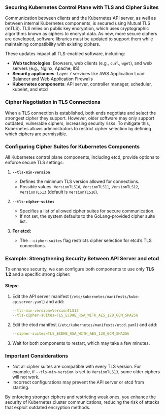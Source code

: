 ### **Securing Kubernetes Control Plane with TLS and Cipher Suites**

Communication between clients and the Kubernetes API server, as well as between internal Kubernetes components, is secured using Mutual TLS (mTLS). TLS relies on public key encryption, which uses cryptographic algorithms known as ciphers to encrypt data. As new, more secure ciphers are developed, software libraries must be updated to support them while maintaining compatibility with existing ciphers.

These updates impact all TLS-enabled software, including:  
- **Web technologies**: Browsers, web clients (e.g., `curl`, `wget`), and web servers (e.g., Nginx, Apache, IIS)  
- **Security appliances**: Layer 7 services like AWS Application Load Balancer and Web Application Firewalls  
- **Kubernetes components**: API server, controller manager, scheduler, kubelet, and etcd  

### **Cipher Negotiation in TLS Connections**  
When a TLS connection is established, both ends negotiate and select the strongest cipher they support. However, older software may only support outdated, vulnerable ciphers, increasing security risks. To mitigate this, Kubernetes allows administrators to restrict cipher selection by defining which ciphers are permissible.

### **Configuring Cipher Suites for Kubernetes Components**  
All Kubernetes control plane components, including etcd, provide options to enforce secure TLS settings:

1. **`--tls-min-version`**  
   - Defines the minimum TLS version allowed for connections.  
   - Possible values: `VersionTLS10`, `VersionTLS11`, `VersionTLS12`, `VersionTLS13` (default is `VersionTLS10`).  

2. **`--tls-cipher-suites`**  
   - Specifies a list of allowed cipher suites for secure communication.  
   - If not set, the system defaults to the GoLang-provided cipher suite list.  

3. **For etcd:**  
   - The `--cipher-suites` flag restricts cipher selection for etcd’s TLS connections.  

### **Example: Strengthening Security Between API Server and etcd**  
To enhance security, we can configure both components to use only **TLS 1.2** and a specific strong cipher:

#### **Steps:**
1. Edit the API server manifest (`/etc/kubernetes/manifests/kube-apiserver.yaml`) and add:  
   ```yaml
   --tls-min-version=VersionTLS12
   --tls-cipher-suites=TLS_ECDHE_RSA_WITH_AES_128_GCM_SHA256
   ```
2. Edit the etcd manifest (`/etc/kubernetes/manifests/etcd.yaml`) and add:  
   ```yaml
   --cipher-suites=TLS_ECDHE_RSA_WITH_AES_128_GCM_SHA256
   ```
3. Wait for both components to restart, which may take a few minutes.

### **Important Considerations**  
- Not all cipher suites are compatible with every TLS version. For example, if `--tls-min-version` is set to `VersionTLS13`, some older ciphers will not work.  
- Incorrect configurations may prevent the API server or etcd from starting.  

By enforcing stronger ciphers and restricting weak ones, you enhance the security of Kubernetes cluster communications, reducing the risk of attacks that exploit outdated encryption methods.